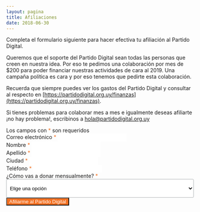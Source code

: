 ```yaml
---
layout: pagina
title: Afiliaciones
date: 2018-06-30
---
```


Completa el formulario siguiente para hacer efectiva tu afiliación al Partido Digital.

Queremos que el soporte del Partido Digital sean todas las personas que creen en nuestra idea. Por eso te pedimos una colaboración por mes de $200 para poder financiar nuestras actividades de cara al 2019. Una campaña política es cara y por eso tenemos que pedirte esta colaboración.

Recuerda que siempre puedes ver los gastos del Partido Digital y consultar al respecto en [https://partidodigital.org.uy/finanzas](https://partidodigital.org.uy/finanzas).

Si tienes problemas para colaborar mes a mes e igualmente deseas afiliarte ¡no hay problema!, escribinos a [hola@partidodigital.org.uy](mailto:hola@partidodigital.org.uy)

<link href="//cdn-images.mailchimp.com/embedcode/classic-10_7.css" rel="stylesheet" type="text/css">
<style type="text/css">
	#mc_embed_signup { background:transparent; clear:left; font-size:14px; }
    select, input[type="text"], input[type="email"], input[type="tel"] { border: 2px solid #FFFFFF; background-color: #fff; }
    #mc_embed_signup form { padding: 0; }
    #mc_embed_signup .mc-field-group { width: 100%; }
    #mc_embed_signup .mc-field-group.input-group input { height: 15px; margin-right: 10px; }
    #mc-embedded-subscribe { margin: 0; border-color: #f37021 !important; }
    #mc-embedded-subscribe:hover { color: #f37021; }
    #mc_embed_signup input:focus, #mc_embed_signup select:focus { border-color: #f37021; }
    #mc_embed_signup .asterisk { color: #f37021; }
    #mc_embed_signup .indicates-required { margin-right: 0; }
    #mc_embed_signup #mc-embedded-subscribe-form div.mce_inline_error { background-color: #000000; color: #f37021; }
	#mc_embed_signup input[type="button"] { background-color: #f37021; color: #fff; } 
	#mc_embed_signup .mc-field-group select {
		display: block;
		width: 100%;
		padding: 8px 0;
		text-indent: 1%;
		height: 50px;
	}
	#mc_embed_signup select {
		border: 1px solid #ABB0B2;
		-webkit-border-radius: 3px;
		-moz-border-radius: 3px;
		border-radius: 3px;
	}
</style>
<div id="mc_embed_signup">
	<form method="post" id="mc-embedded-subscribe-form" name="mc-embedded-subscribe-form" class="validate" novalidate>
		<div id="mc_embed_signup_scroll">
			<div class="indicates-required">
				Los campos con <span class="asterisk">*</span> son requeridos
			</div>
			<div class="mc-field-group">
				<label for="mce-EMAIL">Correo electrónico <span class="asterisk">*</span></label>
				<input type="email" value="" name="email" class="required email" id="mce-EMAIL">
			</div>
			<div class="mc-field-group">
				<label for="mce-FNAME">Nombre  <span class="asterisk">*</span></label>
				<input type="text" value="" name="nombre" class="required" id="mce-FNAME">
			</div>
			<div class="mc-field-group">
				<label for="mce-LNAME">Apellido  <span class="asterisk">*</span></label>
				<input type="text" value="" name="apellido" class="required" id="mce-LNAME">
			</div>
			<div class="mc-field-group">
				<label for="mce-MMERGE4">Ciudad  <span class="asterisk">*</span></label>
				<input type="text" value="" name="ciudad" class="required" id="mce-MMERGE4">
			</div>
			<div class="mc-field-group size1of2">
				<label for="mce-MMERGE5">Teléfono  <span class="asterisk">*</span></label>
				<input type="tel" name="telefono" class="required" value="" id="mce-MMERGE5">
			</div>
			<div class="mc-field-group input-group">
				<label for="mce-MMERGE5">¿Cómo vas a donar mensualmente?  <span class="asterisk">*</span></label>
				<select name="afiliacion" value="" class="mauticform-selectbox">
                    <option value="">Elige una opción</option>
                    <option value="tarjeta-de-credito">Tarjeta de crédito</option>
                    <option value="paypal">Paypal</option>
                    <option value="brou">BROU</option>
                    <option value="santander">Santander</option>
                    <option value="banred">Banred</option>
                    <option value="bbva">BBVA</option>
                    <option value="abitab-red-pagos">Abitab / Red Pagos</option>
                    <option value="creditel">Creditel</option>
                    <option value="itau">Itaú</option>
                </select>
			</div>
			<div class="clear">
				<input type="button" id="afiliarme" value="Afiliarme al Partido Digital" class="action btn">
			</div>
		</div>
	</form>
</div>
<script type="application/javascript" src="https://ajax.googleapis.com/ajax/libs/jquery/3.0.0/jquery.js" crossorigin="anonymous"></script>
<script type='text/javascript' src='assets/js/afiliaciones.js'></script>
